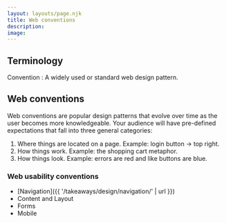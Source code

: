 ```yaml
---
layout: layouts/page.njk
title: Web conventions
description: 
image: 
---
```

## Terminology
Convention
: A widely used or standard web design pattern.

## Web conventions
Web conventions are popular design patterns that evolve over time as the user becomes more knowledgeable. Your audience will have pre-defined expectations that fall into three general categories:
1. Where things are located on a page. Example: login button -> top right.
2. How things work. Example: the shopping cart metaphor.
3. How things look. Example: errors are red and like buttons are blue. 

### Web usability conventions 
- [Navigation]({{ '/takeaways/design/navigation/' | url }})
- Content and Layout
- Forms
- Mobile